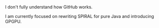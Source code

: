 I don't fully understand how GitHub works.

I am currently focused on rewriting SPIRAL for pure Java and introducing GPGPU.
<!---
Xvois/Xvois is a ✨ special ✨ repository because its `README.md` (this file) appears on your GitHub profile.
You can click the Preview link to take a look at your changes.
--->
